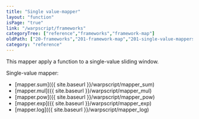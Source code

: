 ```yaml
---
title: "Single value-mapper"
layout: "function"
isPage: "true"
link: "/warpscript/frameworks"
categoryTree: ["reference","frameworks","framework-map"]
oldPath: ["20-frameworks","201-framework-map","201-single-value-mappers","000-single-value-mappers.html.md.eco"]
category: "reference"
---
```



This mapper apply a function to a single-value sliding window.
 

Single-value mapper:

* [mapper.sum]({{ site.baseurl }}/warpscript/mapper_sum)
* [mapper.mul]({{ site.baseurl }}/warpscript/mapper_mul)
* [mapper.pow]({{ site.baseurl }}/warpscript/mapper_pow)
* [mapper.exp]({{ site.baseurl }}/warpscript/mapper_exp)
* [mapper.log]({{ site.baseurl }}/warpscript/mapper_log)